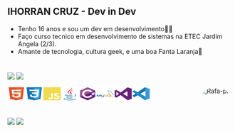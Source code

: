 ## IHORRAN CRUZ - Dev in Dev
- Tenho 16 anos e sou um dev em desenvolvimento👨‍💻 
- Faço curso tecnico em desenvolvimento de sistemas na ETEC Jardim Angela (2/3). 
- Amante de tecnologia, cultura geek, e uma boa Fanta Laranja🥃
 
#

<img height="160em" src="https://github-readme-stats.vercel.app/api?username=httpihorran&show_icons=true&theme=tokyonight&include_all_commits=true&count_private=true"/>  <img height="160em" src="https://github-readme-stats.vercel.app/api/top-langs/?username=httpihorran&layout=compact&langs_count=7&theme=tokyonight"/>

<img align="center" alt="Ihorran-HTML" height="30" width="40" src="https://raw.githubusercontent.com/devicons/devicon/master/icons/html5/html5-original.svg"><img align="center" alt="Ihorran-CSS" height="30" width="40" src="https://raw.githubusercontent.com/devicons/devicon/master/icons/css3/css3-original.svg"><img align="center" alt="Ihorran-Js" height="30" width="40" src="https://raw.githubusercontent.com/devicons/devicon/master/icons/javascript/javascript-plain.svg"><img align="center" alt="Ihorran-Js" height="30" width="40" src="https://raw.githubusercontent.com/devicons/devicon/2ae2a900d2f041da66e950e4d48052658d850630/icons/java/java-original.svg"><img align="center" alt="Ihorran-Js" height="30" width="40" src="https://raw.githubusercontent.com/devicons/devicon/2ae2a900d2f041da66e950e4d48052658d850630/icons/csharp/csharp-original.svg"><img align="center" alt="Ihorran-Js" height="30" width="40" src="https://raw.githubusercontent.com/devicons/devicon/2ae2a900d2f041da66e950e4d48052658d850630/icons/mysql/mysql-original-wordmark.svg"><img align="center" alt="Ihorran-Js" height="30" width="40" src="https://raw.githubusercontent.com/devicons/devicon/2ae2a900d2f041da66e950e4d48052658d850630/icons/visualstudio/visualstudio-plain.svg"><img align="center" alt="Ihorran-Js" height="30" width="40" src="https://raw.githubusercontent.com/devicons/devicon/2ae2a900d2f041da66e950e4d48052658d850630/icons/vscode/vscode-original.svg">
<img align="right" alt="Rafa-pic" height="160" style="border-radius:50px;" src="https://user-images.githubusercontent.com/92957629/156885082-2311a942-b5a3-4163-9ad8-8efcac0fca55.gif">

#
<a href="https://www.instagram.com/ihorranzinn" target="_blank"><img src="https://img.shields.io/badge/-Instagram-%23E4405F?style=for-the-badge&logo=instagram&logoColor=white" target="_blank"></a> 
<a href="https://twitter.com/ihorran3" target="_blank"><img src="https://img.shields.io/badge/Twitter-1DA1F2?style=for-the-badge&logo=twitter&logoColor=white" target="_blank"></a> 
